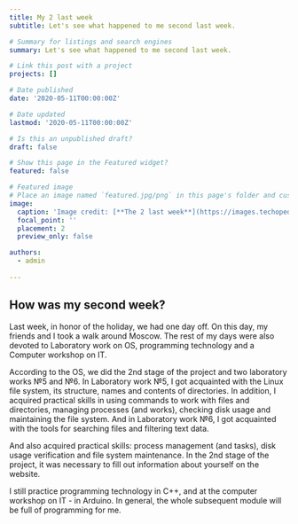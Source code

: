 ```yaml
---
title: My 2 last week
subtitle: Let's see what happened to me second last week.

# Summary for listings and search engines
summary: Let's see what happened to me second last week.

# Link this post with a project
projects: []

# Date published
date: '2020-05-11T00:00:00Z'

# Date updated
lastmod: '2020-05-11T00:00:00Z'

# Is this an unpublished draft?
draft: false

# Show this page in the Featured widget?
featured: false

# Featured image
# Place an image named `featured.jpg/png` in this page's folder and customize its options here.
image:
  caption: 'Image credit: [**The 2 last week**](https://images.techopedia.com/images/uploads/human-people-person-electronics-lcd-screen-monitor-screen-text-label-c.jpg?w=800&h=0&mode=max&quality=70&scale=both)'
  focal_point: ''
  placement: 2
  preview_only: false

authors:
  - admin
  
---
```


## How was my second week?

Last week, in honor of the holiday, we had one day off. On this day, my friends and I took a walk around Moscow. The rest of my days were also devoted to Laboratory work on OS, programming technology and a Computer workshop on IT.

According to the OS, we did the 2nd stage of the project and two laboratory works №5 and №6. In Laboratory work №5, I got acquainted with the Linux file system, its structure, names and contents of directories. In addition, I acquired practical skills in using commands to work with files and directories, managing processes (and works), checking disk usage and maintaining the file system. And in Laboratory work №6, I got acquainted with the tools for searching files and filtering text data.

And also acquired practical skills: process management (and tasks), disk usage verification and file system maintenance. In the 2nd stage of the project, it was necessary to fill out information about yourself on the website.

I still practice programming technology in C++, and at the computer workshop on IT - in Arduino. In general, the whole subsequent module will be full of programming for me.
